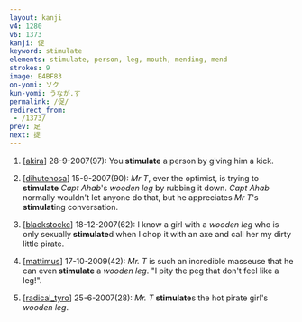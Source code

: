 ```yaml
---
layout: kanji
v4: 1280
v6: 1373
kanji: 促
keyword: stimulate
elements: stimulate, person, leg, mouth, mending, mend
strokes: 9
image: E4BF83
on-yomi: ソク
kun-yomi: うなが.す
permalink: /促/
redirect_from:
 - /1373/
prev: 足
next: 捉
---
```


1) [<a href="http://kanji.koohii.com/profile/akira">akira</a>] 28-9-2007(97): You<strong> stimulate</strong> a person by giving him a kick.

2) [<a href="http://kanji.koohii.com/profile/dihutenosa">dihutenosa</a>] 15-9-2007(90): <em>Mr T</em>, ever the optimist, is trying to<strong> stimulate</strong> <em>Capt Ahab</em>&#039;s <em>wooden leg</em> by rubbing it down. <em>Capt Ahab</em> normally wouldn&#039;t let anyone do that, but he appreciates <em>Mr T</em>&#039;s <strong>stimulat</strong>ing conversation.

3) [<a href="http://kanji.koohii.com/profile/blackstockc">blackstockc</a>] 18-12-2007(62): I know a girl with a <em>wooden leg</em> who is only sexually<strong> stimulate</strong>d when I chop it with an axe and call her my dirty little pirate.

4) [<a href="http://kanji.koohii.com/profile/mattimus">mattimus</a>] 17-10-2009(42): <em>Mr. T</em> is such an incredible masseuse that he can even<strong> stimulate</strong> a <em>wooden leg</em>. &quot;I pity the peg that don&#039;t feel like a leg!&quot;.

5) [<a href="http://kanji.koohii.com/profile/radical_tyro">radical_tyro</a>] 25-6-2007(28): <em>Mr. T</em><strong> stimulate</strong>s the hot pirate girl&#039;s <em>wooden leg</em>.

